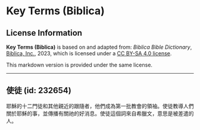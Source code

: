 # Key Terms (Biblica)

## License Information

**Key Terms (Biblica)** is based on and adapted from: _Biblica Bible Dictionary_, [Biblica, Inc.](https://www.biblica.com/), 2023, which is licensed under a [CC BY-SA 4.0 license](https://creativecommons.org/licenses/by-sa/4.0/legalcode.en).

This markdown version is provided under the same license.



--------------------------------

## 使徒 (id: 232654)

耶穌的十二門徒和其他親近的跟隨者，他們成為第一批教會的領袖。使徒教導人們關於耶穌的事，並傳播有關祂的好消息。使徒這個詞來自希臘文，意思是被差遣的人。


